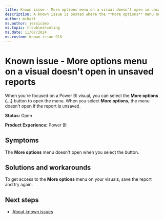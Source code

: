 ```yaml
---
title: Known issue - More options menu on a visual doesn't open in unsaved reports
description: A known issue is posted where the **More options** menu on a visual doesn't open in unsaved reports.
author: mihart
ms.author: jessicamo
ms.topic: troubleshooting  
ms.date: 11/07/2024
ms.custom: known-issue-918
---
```


# Known issue - More options menu on a visual doesn't open in unsaved reports

When you're focused on a Power BI visual, you can select the **More options (...)** button to open the menu. When you select **More options**, the menu doesn't open if the report is unsaved.

**Status:** Open

**Product Experience:** Power BI

## Symptoms

The **More options** menu doesn't open when you select the button.

## Solutions and workarounds

To get access to the **More options** menu on your visuals, save the report and try again.

## Next steps

- [About known issues](https://support.fabric.microsoft.com/known-issues)
